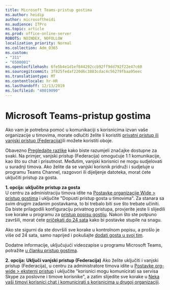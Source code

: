 ```yaml
---
title: Microsoft Teams-pristup gostima
ms.author: heidip
author: microsoftheidi
ms.audience: ITPro
ms.topic: article
ms.prod: office-online-server
ROBOTS: NOINDEX, NOFOLLOW
localization_priority: Normal
ms.collection: Adm_O365
ms.custom:
- "311"
- "6500001"
ms.openlocfilehash: 6fe5b4e1d1ef844292ccb92ff9dd792f22e47c60
ms.sourcegitcommit: 3f825fedaf220d6c3883cdac4c56279fbaa95eec
ms.translationtype: MT
ms.contentlocale: hr-HR
ms.lasthandoff: 12/13/2019
ms.locfileid: "40019090"
---
```

# <a name="microsoft-teams---guest-access"></a>Microsoft Teams-pristup gostima

Ako vam je potrebna pomoć u komunikaciji s korisnicima izvan vaše organizacije u timovima, morate odlučiti želite li koristiti [privatni pristup ili vanjski pristup (Federacija)](https://docs.microsoft.com/microsoftteams/manage-external-access#external-access-vs-guest-access)ili možete koristiti oboje.

Obavezno [Pregledajte razlike](https://docs.microsoft.com/microsoftteams/manage-external-access#external-access-vs-guest-access) kako biste razumjeli značajke dostupne za svaki.  Na primjer, vanjski pristup (Federacija) omogućuje 1:1 komunikacije, kao što su chat i prisutnost.  Međutim, vanjski korisnici ne mogu sudjelovati u suradnji timova.  Ako želite da se vanjski korisnik pridruži i sudjeluje u programu Teams Channel, razgovori ili dijeljenje datoteka, morat ćete uključiti pristup za gosta.

**1. opcija: uključite pristup za gosta**   
U centru za administraciju timova idite na [Postavke organizacije Wide > pristup gostima](https://admin.teams.microsoft.com/company-wide-settings/guest-configuration) i uključite "Dopusti pristup gosta u timovima".  Za stanara sa svim drugim zadanim postavkama, to bi trebalo biti sve što trebate učiniti.  Da biste prilagodili konfiguraciju privatnog pristupa, provjerite jeste li slijedili sve korake u programu za [pristup popisu gostiju](https://docs.microsoft.com/microsoftteams/guest-access-checklist). Nakon što ste potpuno završili, morat ćete [pričekati do 24 sata](https://docs.microsoft.com/microsoftteams/manage-guests#guest-access-latencies) kako bi postavke stupile na snagu.

Ako ste sigurni da ste dovršili sve korake u kontrolnom popisu, a prošlo je više od 24 sata, samo naprijed i pokušajte [dodati gosta u svoj tim](https://support.office.com/article/add-guests-to-a-team-in-teams-fccb4fa6-f864-4508-bdde-256e7384a14f#ID0EAABAAA=Desktop).

Dodatne informacije, uključujući videozapise u programu Microsoft Teams, potražite [u članku pristup gostima](https://docs.microsoft.com/microsoftteams/guest-access).

**2. opcija: Uključi vanjski pristup (Federacija)** Ako želite uključiti i vanjski pristup (Federacija), u centru za administratore timova idite u [Postavke org-wide > eksterni pristup](https://admin.teams.microsoft.com/company-wide-settings/external-communications) i uključite "korisnici mogu komunicirati sa servisa Skype za poslovne i timove korisnike", a zatim slijedite sve korake u [Neka vaši timovi korisnici chat i komunicirati s korisnicima u drugoj organizaciji](https://docs.microsoft.com/microsoftteams/manage-external-access#let-your-teams-users-chat-and-communicate-with-users-in-another-organization).


